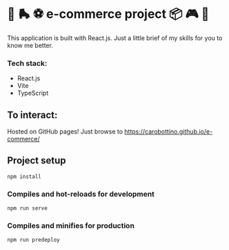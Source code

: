 # 🧸 🛼 ⚽ e-commerce project 📦 🎮 👗

This application is built with React.js. Just a little brief of my skills for you to know me better.

### Tech stack:

- React.js
- Vite
- TypeScript

## To interact:

Hosted on GitHub pages! Just browse to https://carobottino.github.io/e-commerce/

## Project setup

```
npm install
```

### Compiles and hot-reloads for development

```
npm run serve
```

### Compiles and minifies for production

```
npm run predeploy
```

